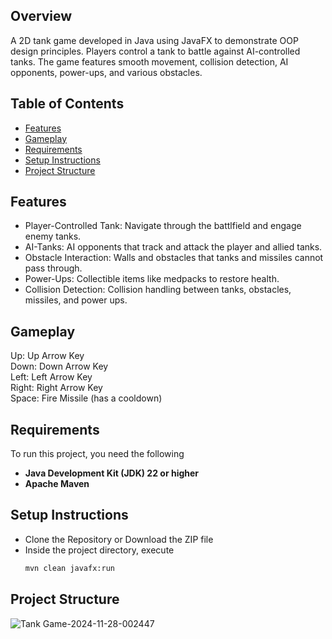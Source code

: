 ## Overview
A 2D tank game developed in Java using JavaFX to demonstrate OOP design principles. Players control a tank to battle against AI-controlled tanks. The game features smooth movement, collision detection, AI opponents, power-ups, and various obstacles.

## Table of Contents
- [Features](#features)
- [Gameplay](#gameplay)
- [Requirements](#requirements)
- [Setup Instructions](#requirements)
- [Project Structure](#project-structure)

## Features
- Player-Controlled Tank: Navigate through the battlfield and engage enemy tanks.
- AI-Tanks: AI opponents that track and attack the player and allied tanks.
- Obstacle Interaction: Walls and obstacles that tanks and missiles cannot pass through. 
- Power-Ups: Collectible items like medpacks to restore health.
- Collision Detection: Collision handling between tanks, obstacles, missiles, and power ups.

## Gameplay
Up: Up Arrow Key<br>
Down: Down Arrow Key<br>
Left: Left Arrow Key<br>
Right: Right Arrow Key<br>
Space: Fire Missile (has a cooldown)<br>

## Requirements
To run this project, you need the following
- **Java Development Kit (JDK) 22 or higher**
- **Apache Maven**

## Setup Instructions
- Clone the Repository or Download the ZIP file
- Inside the project directory, execute
  ```bash
  mvn clean javafx:run
  ```

## Project Structure
![Tank Game-2024-11-28-002447](https://github.com/user-attachments/assets/bc2bd0b4-c03f-4206-a747-7f072855f9a4)


